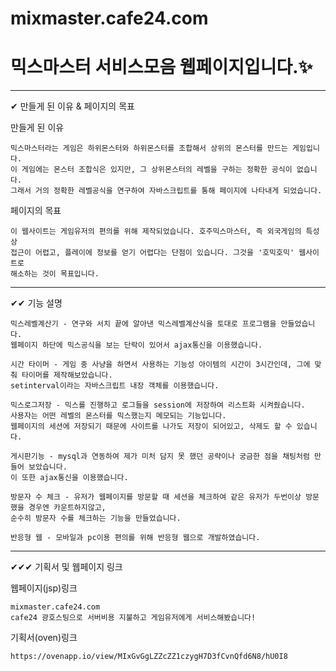 # mixmaster.cafe24.com

# 믹스마스터 서비스모음 웹페이지입니다.✨

--------------------------

✔ 만들게 된 이유 & 페이지의 목표

만들게 된 이유

```
믹스마스터라는 게임은 하위몬스터와 하위몬스터를 조합해서 상위의 몬스터를 만드는 게임입니다.
이 게임에는 몬스터 조합식은 있지만, 그 상위몬스터의 레벨을 구하는 정확한 공식이 없습니다.
그래서 거의 정확한 레벨공식을 연구하여 자바스크립트를 통해 페이지에 나타내게 되었습니다.
```

페이지의 목표

```
이 웹사이트는 게임유저의 편의를 위해 제작되었습니다. 호주믹스마스터, 즉 외국게임의 특성상
접근이 어렵고, 플레이에 정보를 얻기 어렵다는 단점이 있습니다. 그것을 '호믹호믹' 웹사이트로
해소하는 것이 목표입니다.
```

------------------

✔✔ 기능 설명
```
믹스레벨계산기 - 연구와 서치 끝에 알아낸 믹스레벨계산식을 토대로 프로그램을 만들었습니다.
웹페이지 하단에 믹스공식을 보는 단락이 있어서 ajax통신을 이용했습니다. 
```
```
시간 타이머 - 게임 중 사냥을 하면서 사용하는 기능성 아이템의 시간이 3시간인데, 그에 맞춰 타이머를 제작해보았습니다. 
setinterval이라는 자바스크립트 내장 객체를 이용했습니다.
```
```
믹스로그저장 - 믹스를 진행하고 로그들을 session에 저장하여 리스트화 시켜줬습니다. 
사용자는 어떤 레벨의 몬스터를 믹스했는지 메모되는 기능입니다. 
웹페이지의 세션에 저장되기 때문에 사이트를 나가도 저장이 되어있고, 삭제도 할 수 있습니다.
```
```
게시판기능 - mysql과 연동하여 제가 미처 담지 못 했던 공략이나 궁금한 점을 채팅처럼 만들어 보았습니다.
이 또한 ajax통신을 이용했습니다.
```
```
방문자 수 체크 - 유저가 웹페이지를 방문할 때 세션을 체크하여 같은 유저가 두번이상 방문했을 경우엔 카운트하지않고,
순수히 방문자 수를 체크하는 기능을 만들었습니다.
```
```
반응형 웹 - 모바일과 pc이용 편의를 위해 반응형 웹으로 개발하였습니다.
```

----------------------------

✔✔✔ 기획서 및 웹페이지 링크

웹페이지(jsp)링크
```
mixmaster.cafe24.com
cafe24 광호스팅으로 서버비용 지불하고 게임유저에게 서비스해봤습니다!
```

기획서(oven)링크
```
https://ovenapp.io/view/MIxGvGgLZZcZZ1czygH7D3fCvnQfd6N8/hU0I8
```
